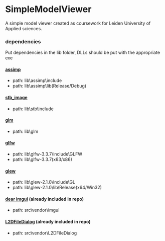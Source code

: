 # SimpleModelViewer
A simple model viewer created as coursework for Leiden University of Applied sciences.

### dependencies
Put dependencies in the lib folder, DLLs should be put with the appropriate exe
#### [assimp](https://github.com/assimp/assimp)
- path: lib\assimp\include
- path: lib\assimp\lib\(Release/Debug)
#### [stb_image](https://github.com/nothings/stb)
- path: lib\stb\include
#### [glm](https://github.com/g-truc/glm)
- path: lib\glm
#### [glfw](https://www.glfw.org/)
- path: lib\glfw-3.3.7\include\GLFW
- path: lib\glfw-3.3.7\(x63/x86)
#### [glew](http://glew.sourceforge.net/)
- path: lib\glew-2.1.0\include\GL
- path: lib\glew-2.1.0\lib\Release\(x64/Win32)
#### [dear imgui](https://github.com/ocornut/imgui) (already included in repo)
- path: src\vendor\imgui
#### [L2DFileDialog](https://github.com/Limeoats/L2DFileDialog) (already included in repo)
- path: src\vendor\L2DFileDialog
